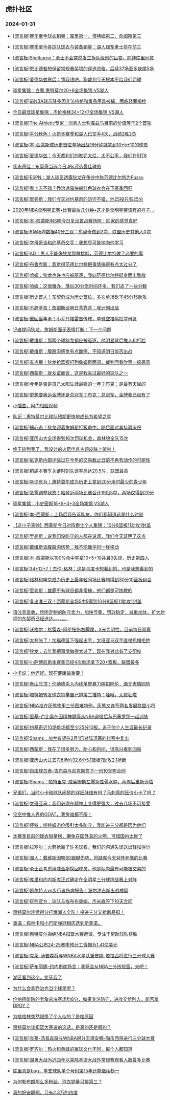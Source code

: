 ## 虎扑社区 
### 2024-01-31

+ [[流言板]赛季至今球衣销量：库里第一，塔特姆第二，詹姆斯第三](https://bbs.hupu.com/624538974.html)

+ [[流言板]赛季至今各球队球衣与装备销量：湖人绿军勇士排在前三](https://bbs.hupu.com/624539208.html)

+ [[流言板]Shelburne：勇士不会突然发生拆队级别的巨变，除非库里同意](https://bbs.hupu.com/624539230.html)

+ [[流言板]恩比德若想保留常规赛奖项的评选资格，后续37场至多缺席5场](https://bbs.hupu.com/624538682.html)

+ [[流言板]爱德华兹赛后：罚我钱吧，狗裁判今天根本不给我们罚球](https://bbs.hupu.com/624529849.html)

+ [球星集锦：白魔 惠特莫尔20+6全场集锦 VS湖人](https://bbs.hupu.com/624530228.html)

+ [[流言板]前NBA球员隆多因非法持枪和毒品用具被捕，面临轻罪指控](https://bbs.hupu.com/624532182.html)

+ [今日最佳球星集锦：杰伦格林34+12+7全场集锦 VS湖人](https://bbs.hupu.com/624530418.html)

+ [[流言板]The Athletic专家：消息人士称库兹马目前的价值等于2个首轮](https://bbs.hupu.com/624538985.html)

+ [[流言板]平分秋色！火箭本赛季和湖人已交手4次，战绩2胜2负](https://bbs.hupu.com/624536002.html)

+ [[流言板]本-西蒙斯成历史首位单场出战18分钟就拿到10+5+10的球员](https://bbs.hupu.com/624539395.html)

+ [[流言板]爱德华兹：今天裁判们的吹罚太烂，太不公平，我们在5打8](https://bbs.hupu.com/624533288.html)

+ [状态奇佳！东契奇当选今日JRs评选最佳球员](https://bbs.hupu.com/624535560.html)

+ [[流言板]ESPN：湖人球员透露狄龙在争吵中称范德比尔特为Pussy](https://bbs.hupu.com/624532876.html)

+ [[流言板]看上去不错？乔治透露快船红色球衣会在下赛季回归](https://bbs.hupu.com/624532648.html)

+ [[流言板]里弗斯：我们今天对约基奇的防守不错，他25投只有25分](https://bbs.hupu.com/624535775.html)

+ [2020年NBA全明星正赛•比赛最后几分钟•这才是全明星赛该有的样子…](https://bbs.hupu.com/624533748.html)

+ [[流言板]本-西蒙斯INS晒今日复出首战赛场照：回家的感觉真好](https://bbs.hupu.com/624539399.html)

+ [[流言板]6场场均数据40分三双：东契奇做到2次，联盟历史其他人0次](https://bbs.hupu.com/624539493.html)

+ [[流言板]字母哥谈和约基奇交手：我想尽可能地向他学习](https://bbs.hupu.com/624535452.html)

+ [[流言板]AD：男人不能像狄龙那样挑衅，范德比尔特做了必要的事](https://bbs.hupu.com/624533319.html)

+ [[流言板]布鲁克斯：我觉得范德比尔特把事情搞得有点太过分了](https://bbs.hupu.com/624533044.html)

+ [[流言板]哈姆：狄龙也许也应被驱逐，我向范德比尔特挺身而出致敬](https://bbs.hupu.com/624534756.html)

+ [[流言板]哈姆：这很难办，落后30分但时间还多，我们追了一些分数](https://bbs.hupu.com/624535297.html)

+ [[流言板]历史首人！东契奇成为历史首位，多次单场砍下45分15助攻](https://bbs.hupu.com/624531434.html)

+ [[流言板]不辞辛苦！詹姆斯谈明日背靠背：我计划出战](https://bbs.hupu.com/624531314.html)

+ [[流言板]重回当年勇！小乔丹接雷吉传球，单臂空接隔扣字母哥](https://bbs.hupu.com/624530307.html)

+ [记者提问狄龙，詹姆斯面无表情打断：下一个问题](https://bbs.hupu.com/624531012.html)

+ [[流言板]戴维斯：那两个球狄龙都应被驱逐，他明显背后推人和打脸](https://bbs.hupu.com/624534000.html)

+ [[流言板]戴维斯：腹股沟感觉有点酸痛，不知道明日能否出战](https://bbs.hupu.com/624534024.html)

+ [[流言板]有点狠！狄龙抢篮板打到詹姆斯面部，裁判回看吹罚一级恶意](https://bbs.hupu.com/624528624.html)

+ [[流言板]西蒙斯：就友谊而言，这是我呆过最好的球队之一](https://bbs.hupu.com/624531407.html)

+ [[流言板]今年是否是自己太阳生涯最强的一年？布克：是最有天赋的](https://bbs.hupu.com/624539339.html)

+ [[流言板]更想要奥运金牌还是总冠军？布克：总冠军，金牌我已经有了](https://bbs.hupu.com/624539237.html)

+ [小插曲，阿门甩脸视频](https://bbs.hupu.com/624530164.html)

+ [队记：惠特莫尔比球队预期更快地成长为希望之星](https://bbs.hupu.com/624537609.html)

+ [[流言板]搞心态！狄龙迎着詹姆斯打板命中，随后面对其抖肩庆祝](https://bbs.hupu.com/624528173.html)

+ [[流言板]亚历山大全场得到16次罚球机会，森林狼全队15次](https://bbs.hupu.com/624529683.html)

+ [终于轮到我了，我设计的火箭申京主题皮肤上架啦！](https://bbs.hupu.com/624535258.html)

+ [[流言板]尼克斯内部评估过在今年的交易截止日前不再有动作的可能性](https://bbs.hupu.com/624538816.html)

+ [[流言板]鹈鹕本赛季关键时刻失误率高达20.5%，联盟最高](https://bbs.hupu.com/624539135.html)

+ [[流言板]年少有为！惠特莫尔成为历史上拿到20分用时最少的青少年](https://bbs.hupu.com/624530271.html)

+ [[流言板]急需调整状态！哈登近两场比赛合计19投5中，两场仅得到20分](https://bbs.hupu.com/624529873.html)

+ [球星集锦：小史密斯18+9+4+3全场集锦 VS湖人](https://bbs.hupu.com/624530313.html)

+ [[流言板]本-西蒙斯：上场后我告诉队友，你们都知道这是什么时刻](https://bbs.hupu.com/624529607.html)

+ [【这小子真帅】西蒙斯今日对阵爵士个人集锦：10分8篮板11助攻1封盖](https://bbs.hupu.com/624528796.html)

+ [[流言板]里弗斯：说我们没防守的人都在说谎，我们今天证明了这点](https://bbs.hupu.com/624532019.html)

+ [[流言板]戴维斯谈腹股沟伤势：我不能像平时一样移动](https://bbs.hupu.com/624530685.html)

+ [[流言板]本-西蒙斯以100%命中率拿10+5+10并且0失误，历史第四人](https://bbs.hupu.com/624528328.html)

+ [[流言板]34+12+7！杰伦-格林：这是乌度卡想看到的，也是我想看到的](https://bbs.hupu.com/624535938.html)

+ [[流言板]格林和申京成为历史上最年轻同场比赛均得到30分10篮板组合](https://bbs.hupu.com/624530370.html)

+ [[流言板]里弗斯：雄鹿所有球员都非常棒，他们都是可执教的](https://bbs.hupu.com/624535675.html)

+ [[流言板]复出准三双！西蒙斯全场5中5得到10分8篮板11助攻1封盖](https://bbs.hupu.com/624527928.html)

+ [请注意查收，您所定制的防守卖力，加快节奏，罚球稳定，减重加体，扩大射程的东契奇已经送达。。。。。。](https://bbs.hupu.com/624539069.html)

+ [[流言板]沃格尔：格雷森-阿伦扭伤右脚踝，X光为阴性，目前每日观察](https://bbs.hupu.com/624539319.html)

+ [[流言板]太夸张了！加福德篮下强起出手，文班亚马双手直接抓帽拒绝](https://bbs.hupu.com/624525269.html)

+ [[流言板]狄龙：去年我把事情做得太过了，现在我对此有了支配权](https://bbs.hupu.com/624533111.html)

+ [[流言板]小萨博尼斯本赛季已经4次单场拿下20+篮板，联盟最多](https://bbs.hupu.com/624539075.html)

+ [小卡说：他还好。现在健康最重要！](https://bbs.hupu.com/624537899.html)

+ [[流言板]泰山压顶！伦纳德杀入内线单臂暴力隔扣阿伦，面无表情回防](https://bbs.hupu.com/624525923.html)

+ [[流言板]塔特姆转发球衣销量自己排第二推特：哇哦，太疯狂啦](https://bbs.hupu.com/624540165.html)

+ [[流言板]NBA准许灰熊使用三份困难特例，灰熊又连签两名发展联盟小将](https://bbs.hupu.com/624540246.html)

+ [[流言板]里基-卢比奥在因精神健康从NBA退役后与巴塞罗那一起训练](https://bbs.hupu.com/624540037.html)

+ [[流言板]约基奇近10场每场都至少25分10板，追平他个人生涯最长纪录](https://bbs.hupu.com/624539548.html)

+ [[流言板]Shams：加兰有望在2月1日对阵活塞的比赛中复出](https://bbs.hupu.com/624540158.html)

+ [[流言板]西蒙斯：我花了很多努力、耐心和时间，很高兴看到回报](https://bbs.hupu.com/624540551.html)

+ [[流言板]亚历山大过去7场场均32.6分5.1篮板7助攻2.1抢断](https://bbs.hupu.com/624540612.html)

+ [[流言板]自由球员泰-吉布森与尼克斯签下一份10天短合同](https://bbs.hupu.com/624540482.html)

+ [[流言板]Shams：帕特里克-威廉姆斯左脚急性骨水肿，两周后重新评估](https://bbs.hupu.com/624540115.html)

+ [兄弟们，当时小卡和球队闹掰的详细脉络有吗？马刺真的压价小卡了吗？](https://bbs.hupu.com/624539434.html)

+ [[流言板]文班亚马：我们必须在精神上变得更强大，过去几场不可接受](https://bbs.hupu.com/624540795.html)

+ [论空中推人界的GOAT，我詹谁都不服！](https://bbs.hupu.com/624539599.html)

+ [[流言板]怀特：塔特姆杰伦吸引太多防守，我能进三分都是因为他们](https://bbs.hupu.com/624539618.html)

+ [本赛季目前的球衣销量榜，獭兔在国外真的火啊，可惜国内太惨了](https://bbs.hupu.com/624539652.html)

+ [[流言板]拉塞尔：火箭抢赢了许多球权，我们的沟通失误送出轻松得分](https://bbs.hupu.com/624537104.html)

+ [[流言板]湖人：戴维斯因臀部/跟腱伤势，将缺席今天对阵老鹰的比赛](https://bbs.hupu.com/624541111.html)

+ [[流言板]勇士正考虑用威金斯换回球员，他是队内最有可能被交易的](https://bbs.hupu.com/624541195.html)

+ [[流言板]库里和约内斯库正式确定在全明星三分球挑战赛上对阵](https://bbs.hupu.com/624541146.html)

+ [[流言板]凯尔特人vs步行者伤病报告：波尔津吉斯出战成疑](https://bbs.hupu.com/624541049.html)

+ [[流言板]灰熊官方：球队与埃布布奥姆、杰米森签下10天合同](https://bbs.hupu.com/624540761.html)

+ [惠特莫尔连续得分打爆湖人全队！投进三分又抢断暴扣！](https://bbs.hupu.com/624537629.html)

+ [重温：佩林卡和小巴斯弹冠相庆选到斯菲诺。](https://bbs.hupu.com/624540522.html)

+ [[流言板]惠特莫尔拒绝NBA扣篮大赛邀请，专注于帮助球队获胜](https://bbs.hupu.com/624541263.html)

+ [[流言板]NBA公布24-25赛季预计工资帽为1.41亿美元](https://bbs.hupu.com/624541251.html)

+ [[流言板]克莱-汤普森将与WNBA水星队黛安娜-塔拉西将进行三分球大赛](https://bbs.hupu.com/624541209.html)

+ [[流言板]萨布丽娜-约内斯库扬言：我将会从NBA三分线投篮，来吧！](https://bbs.hupu.com/624541340.html)

+ [湖区看到这个，笑死我了](https://bbs.hupu.com/624539408.html)

+ [为什么会拿乔治也当个球星呢？](https://bbs.hupu.com/624541177.html)

+ [伦纳德能防的老詹总决赛场均8分，如果专注防守，进攻交给别人，能否拿DPOY？](https://bbs.hupu.com/624541080.html)

+ [为啥格林突然跟换了个人似的？是啥原因](https://bbs.hupu.com/624539613.html)

+ [惠特莫尔谈扣篮大赛说的这话，是真的还是假的？](https://bbs.hupu.com/624538994.html)

+ [[流言板]克莱-汤普森将与WNBA得分王黛安娜-陶乐西将进行三分球大赛](https://bbs.hupu.com/624541209.html)

+ [[流言板]罗齐尔：热火和黄蜂的赢球文化不同，每个人都知道](https://bbs.hupu.com/624541403.html)

+ [[流言板]湖勇大战为近四年以来除圣诞大战外常规赛观看人数最多比赛](https://bbs.hupu.com/624541468.html)

+ [库里真是bug，单支球队单个号码第15年还能继续榜一](https://bbs.hupu.com/624541320.html)

+ [为何勒布朗那么多粉丝，球衣销量只排第三？](https://bbs.hupu.com/624541078.html)

+ [真的好安静啊，只有2.3万的热度](https://bbs.hupu.com/624541199.html)

